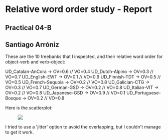 # Relative word order study - Report
## Practical 04-B
## Santiago Arróniz

These are the 10 treebanks that I inspected, and their relative word order for object-verb and verb-object:

UD_Catalan-AnCora -> OV=0.6 // VO=0.4
UD_Dutch-Alpino -> OV=0.3 // VO=0.7
UD_English-EWT -> OV=0.1 // VO=0.9
UD_Finnish-TDT -> OV=0.5 // VO=0.5
UD_French-Sequoia -> OV=0.2 // VO=0.8
UD_Galician-CTG -> OV=0.3 // VO=0.7
UD_German-GSD -> OV=0.2 // VO=0.8
UD_Italian-VIT -> OV=0.2 // VO=0.8
UD_Japanese-GSD -> OV=0.9 // VO=0.1
UD_Portuguese-Bosque -> OV=0.2 // VO=0.8

Here is the scatterplot:

<figure style="width: 600px" class="center">
    <a href="https://github.com/sarroniz/LING-L545/04_Parsing/images/plot_practical04.png"><img src="https://github.com/sarroniz/LING-L545/04_Parsing/images/plot_practical04.png"></a>
</figure>

I tried to use a 'jitter' option to avoid the overlapping, but I couldn't manage to get it work.
